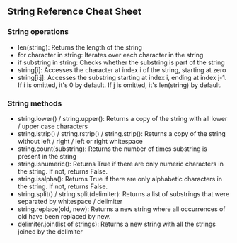 ## String Reference Cheat Sheet

### String operations
* len(string): Returns the length of the string
* for character in string: Iterates over each character in the string
* if substring in string: Checks whether the substring is part of the string
* string[i]: Accesses the character at index i of the string, starting at zero
* string[i:j]: Accesses the substring starting at index i, ending at index j-1. If i is omitted, it's 0 by default. If j is omitted, it's len(string) by default.

### String methods
* string.lower() / string.upper(): Returns a copy of the string with all lower / upper case characters
* string.lstrip() / string.rstrip() / string.strip(): Returns a copy of the string without left / right / left or right whitespace
* string.count(substring): Returns the number of times substring is present in the string
* string.isnumeric(): Returns True if there are only numeric characters in the string. If not, returns False.
* string.isalpha(): Returns True if there are only alphabetic characters in the string. If not, returns False.
* string.split() / string.split(delimiter): Returns a list of substrings that were separated by whitespace / delimiter
* string.replace(old, new): Returns a new string where all occurrences of old have been replaced by new.
* delimiter.join(list of strings): Returns a new string with all the strings joined by the delimiter
